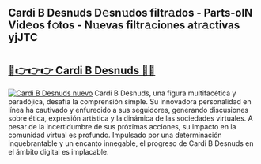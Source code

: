 ## Cardi B Desnuds D𝚎sn𝚞dos filtr𝚊dos - Parts-oIN Vid𝚎os f𝚘tos - N𝚞evas filtr𝚊ciones atr𝚊ctivas yjJTC

# <h2><a href="http://mb756n.tromn.icu/?c=Cardi+B+Desnuds">🔗👉👉👉 Cardi B Desnuds 🔗🔗</a></h2>

[![Cardi B Desnuds nuevo](https://i.imgur.com/pEAQMta.gif)](http://mb756n.tromn.icu/?c=Cardi+B+Desnuds)
Cardi B Desnuds, una figura multifacética y paradójica, desafía la comprensión simple. Su innovadora personalidad en línea ha cautivado y enfurecido a sus seguidores, generando discusiones sobre ética, expresión artística y la dinámica de las sociedades virtuales. A pesar de la incertidumbre de sus próximas acciones, su impacto en la comunidad virtual es profundo. Impulsado por una determinación inquebrantable y un encanto innegable, el progreso de Cardi B Desnuds en el ámbito digital es implacable.

